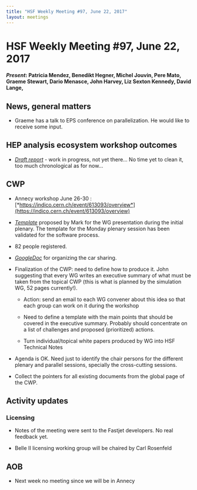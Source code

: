 ```yaml
---
title: "HSF Weekly Meeting #97, June 22, 2017"
layout: meetings
---
```


# HSF Weekly Meeting #97, June 22, 2017

#### *Present*: Patricia Mendez, Benedikt Hegner, Michel Jouvin, Pere Mato, Graeme Stewart, Dario Menasce, John Harvey, Liz Sexton Kennedy, David Lange,

## News, general matters

-   Graeme has a talk to EPS conference on parallelization. He would like to receive some input.

## HEP analysis ecosystem workshop outcomes

-   [*Draft report*](https://docs.google.com/document/d/1938v-JKE-trfJeJOzE1eTfztXjz7JecSTxSSHKKwq_A/edit?usp=sharing) - work in progress, not yet there… No time yet to clean it, too much chronological as for now…

## CWP

-   Annecy workshop June 26-30 : [*https://indico.cern.ch/event/613093/overview*](https://indico.cern.ch/event/613093/overview)

-   [*Template*](https://docs.google.com/presentation/d/1STs_EVW7wmPhMG0qaqmygF6uFUgc07qA-Wm220rtMl8/edit#slide=id.g22da0d6011_0_0) proposed by Mark for the WG presentation during the initial plenary. The template for the Monday plenary session has been validated for the software process.

-   82 people registered.

-   [*GoogleDoc*](https://docs.google.com/document/d/1Ffs-W_vkwitzkn1YfY5pc7TYn-WqU42rZe3JohI7qkM/edit) for organizing the car sharing.

-   Finalization of the CWP: need to define how to produce it. John suggesting that every WG writes an executive summary of what must be taken from the topical CWP (this is what is planned by the simulation WG, 52 pages currently!).

    -   Action: send an email to each WG convener about this idea so that each group can work on it during the workshop

    -   Need to define a template with the main points that should be covered in the executive summary. Probably should concentrate on a list of challenges and proposed (prioritized) actions.

    -   Turn individual/topical white papers produced by WG into HSF Technical Notes

-   Agenda is OK. Need just to identify the chair persons for the different plenary and parallel sessions, specially the cross-cutting sessions.

-   Collect the pointers for all existing documents from the global page of the CWP.

## Activity updates

### Licensing

-   Notes of the meeting were sent to the Fastjet developers. No real feedback yet.

-   Belle II licensing working group will be chaired by Carl Rosenfeld

## AOB

-   Next week no meeting since we will be in Annecy


